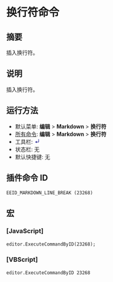 # 换行符命令

## 摘要

插入换行符。

## 说明

插入换行符。

## 运行方法

- 默认菜单: **编辑** \> **Markdown** \> **换行符**
- [所有命令](../tools/all_commands): **编辑** \> **Markdown** \> **换行符**
- 工具栏: ![](../../images/markdown_line_break.png)
- 状态栏: 无
- 默认快捷键: 无

## 插件命令 ID

```
EEID_MARKDOWN_LINE_BREAK (23268)
```

## 宏

### \[JavaScript\]

```
editor.ExecuteCommandByID(23268);
```

### \[VBScript\]

```
editor.ExecuteCommandByID 23268
```
